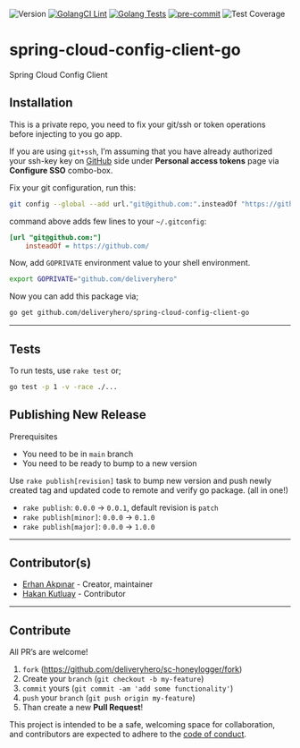 ![Version](https://img.shields.io/badge/version-1.0.11-orange.svg)
[![GolangCI Lint](https://github.com/deliveryhero/spring-cloud-config-client-go/actions/workflows/go-lint.yml/badge.svg)](https://github.com/deliveryhero/sc-payment-service/actions/workflows/go-lint.yml)
[![Golang Tests](https://github.com/deliveryhero/spring-cloud-config-client-go/actions/workflows/go-test.yml/badge.svg)](https://github.com/deliveryhero/sc-payment-service/actions/workflows/go-test.yml) 
[![pre-commit](https://img.shields.io/badge/pre--commit-enabled-brightgreen?logo=pre-commit&logoColor=white)](https://github.com/pre-commit/pre-commit) 
![Test Coverage](https://img.shields.io/badge/coverage-84.6%25-orange.svg)

# spring-cloud-config-client-go
Spring Cloud Config Client

## Installation

This is a private repo, you need to fix your git/ssh or token operations before
injecting to you go app.

If you are using `git+ssh`, I’m assuming that you have already authorized your
ssh-key key on [GitHub](https://github.com/settings/tokens) side under
**Personal access tokens** page via **Configure SSO** combo-box.

Fix your git configuration, run this:

```bash
git config --global --add url."git@github.com:".insteadOf "https://github.com/"
```

command above adds few lines to your `~/.gitconfig`:

```ini
[url "git@github.com:"]
	insteadOf = https://github.com/
```

Now, add `GOPRIVATE` environment value to your shell environment.

```bash
export GOPRIVATE="github.com/deliveryhero"
```

Now you can add this package via;

```bash
go get github.com/deliveryhero/spring-cloud-config-client-go
```

---

## Tests

To run tests, use `rake test` or;

```bash
go test -p 1 -v -race ./...
```

## Publishing New Release

Prerequisites

- You need to be in `main` branch
- You need to be ready to bump to a new version

Use `rake publish[revision]` task to bump new version and push newly created
tag and updated code to remote and verify go package. (all in one!)

- `rake publish`: `0.0.0` -> `0.0.1`, default revision is `patch`
- `rake publish[minor]`: `0.0.0` -> `0.1.0`
- `rake publish[major]`: `0.0.0` -> `1.0.0`

---

## Contributor(s)

* [Erhan Akpınar](https://github.com/erhanakp) - Creator, maintainer
* [Hakan Kutluay](https://github.com/hakankutluay) - Contributor

---

## Contribute

All PR’s are welcome!

1. `fork` (https://github.com/deliveryhero/sc-honeylogger/fork)
1. Create your `branch` (`git checkout -b my-feature`)
1. `commit` yours (`git commit -am 'add some functionality'`)
1. `push` your `branch` (`git push origin my-feature`)
1. Than create a new **Pull Request**!

This project is intended to be a safe, welcoming space for collaboration, and
contributors are expected to adhere to the [code of conduct][coc].


[coc]: https://github.com/deliveryhero/sc-honeylogger/blob/main/CODE_OF_CONDUCT.md